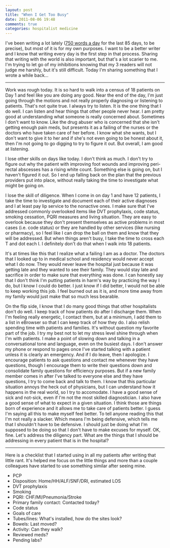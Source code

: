 ```yaml
---
layout: post
title: "When I Get Too Busy"
date: 2011-08-06 19:48
comments: true
categories: hospitalist medicine
---
```


I've been writing a lot lately ([750 words a day](http://750words.com)
for the last 85 days, to be precise), but most of it is for my own
purposes. I want to be a better writer and I know that writing every
day is the first step in that process. Sharing that writing with the
world is also important, but that's a lot scarier to me. I'm trying to
let go of my inhibitions knowing that my 3 readers will not judge me
harshly, but it's still difficult. Today I'm sharing something that I
wrote a while back...

----------

Work was rough today. It is so hard to walk into a census of 18
patients on Day 1 and feel like you are doing any good. Near the end
of the day, I'm just going through the motions and not really properly
diagnosing or listening to patients. That's not quite true. I always
try to listen. It is the one thing that I do well. I can listen and
hear things that other people never hear. I am pretty good at
understanding what someone is really concerned about. Sometimes I
don't want to know. Like the drug abuser who is concerned that she
isn't getting enough pain meds, but presents it as a failing of the
nurses or the doctors who have taken care of her before. I know what
she wants, but I don't want to give it to her and if she's not even
going to be honest about it, then I'm not going to go digging to try
to figure it out. But overall, I am good at listening. 

I lose other skills on days like today. I don't think as much. I don't
try to figure out why the patient with improving foot wounds and
improving peri-rectal abscesses has a rising white count. Something
else is going on, but I haven't figured it out. So I end up falling
back on the plan that the previous providers put into place, without
really taking the time to investigate what might be going on. 

I lose the skill of diligence. When I come in on day 1 and have 12
patients, I take the time to investigate and document each of their
active diagnoses and I at least pay lip service to the nonactive
ones. I make sure that I've addressed commonly overlooked items like
DVT prophylaxis, code status, smoking cessation, PQRI measures and
living situation. They are easy to overlook because they don't present
themselves as active problems in most cases (i.e. code status) or they
are handled by other services (like nursing or pharmacy), so I feel
like I can drop the ball on them and know that they will be
addressed. But when things aren't busy, I take the time to cross each
T and dot each I. I definitely don't do that when I walk into 18
patients.

It's at times like this that I realize what a failing I am as a
doctor. The doctors that I looked up to in medical school and
residency would never accept what I do now. They would never leave the
hospital just because it was getting late and they wanted to see their
family. They would stay late and sacrifice in order to make sure that
everything was done. I can honestly say that I don't think I'm putting
patients in harm's way by practicing the way I do, but I know I could
do better. I just know if I did better, I would not be able to keep
working this job. I feel burned out as it is, and more time away from
my family would just make that so much less bearable. 

On the flip side, I know that I do many good things that other
hospitalists don't do well. I keep track of how patients do after I
discharge them. When I'm feeling really energetic, I contact them, but
at a minimum, I add them to a list in eBrowser so that I can keep
track of how they do. I also relish spending time with patients and
families. It's without question my favorite part of the job. I try my
best not to let my stress level shine through when I'm with
patients. I make a point of slowing down and talking in a
conversational tone and language, even on the busiest days. I don't
answer my phone or respond to pages once I've started talking with a
patient unless it is clearly an emergency. And if I do leave, then I
apologize. I encourage patients to ask questions and contact me
whenever they have questions, though I encourage them to write their
questions down and consolidate family questions for efficiency
purposes. But if a new family member comes in after I've talked to
everyone else and they have questions, I try to come back and talk to
them. I know that this particular situation annoys the heck out of
physicians, but I can understand how it happens in the real world, so
I try to accomodate. I have a good sense of sick and not-sick, even if
I'm not the most skilled diagnostician. I also have a good sense of
what to expect in a given situation. I think those are things born of
experience and it allows me to take care of patients better. I guess
I'm saying all this to make myself feel better. To tell anyone reading
this that I'm not really a slacker. Which means I'm being defensive,
which tells me that I shouldn't have to be defensive. I should just be
doing what I'm supposed to be doing so that I don't have to make
excuses for myself. OK, fine. Let's address the diligency part. What
are the things that I should be addressing in every patient that is in
the hospital?

------

Here is a checklist that I started using in all my patients after
writing that little rant. It's helped me focus on the little things
and more than a couple colleagues have started to use something
similar after seeing mine.

+ PCP
+ Disposition: Home/HH/ALF/SNF/DRI, estimated LOS
+ DVT prophylaxis 
+ Smoking 
+ PQRI: CHF/MI/Pneumonia/Stroke 
+ Primary family contact: Contacted today?
+ Code status 
+ Goals of care 
+ Tubes/lines: What's installed, how do the sites look?  
+ Bowels: Last moved?  
+ Activity: Can they walk?  
+ Reviewed meds?  
+ Pending labs?

